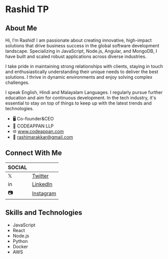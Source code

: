 

# Rashid TP


## About Me
Hi, I’m Rashid! I am passionate about creating innovative, high-impact solutions that drive business success in the global software development landscape. Specializing in JavaScript, Node.js, Angular, and MongoDB, I have built and scaled robust applications across diverse industries.

I take pride in maintaining strong relationships with clients, staying in touch and enthusiastically understanding their unique needs to deliver the best solutions. I thrive in dynamic environments and enjoy solving complex challenges.

I speak English, Hindi  and  Malayalam Languages. I regularly pursue further education and aim for continuous development. In the tech industry, it's essential to stay on top of things to keep up with the latest trends and technologies.

- 🖥️ Co-founder&CEO
- 🏢 CODEAPPAN LLP
- 🌐 www.codeappan.com
- 📧 rashimarakkar@gmail.com

## Connect With Me

| SOCIAL |                                                             |
|--------|-------------------------------------------------------------|
| 𝕏      | [Twitter](https://x.com/Rashimarakkar)                      |
| in     | [LinkedIn](https://www.linkedin.com/in/rashid-tp-83935282/) |
| 📷     | [Instagram](https://www.instagram.com/rashimarakkar/)       |


## Skills and Technologies
- JavaScript
- React
- Node.js
- Python
- Docker
- AWS
